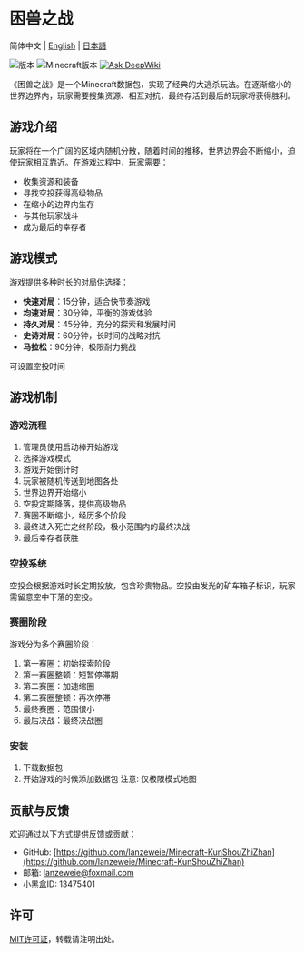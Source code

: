 # 困兽之战
简体中文 | [English](./README_en.md) | [日本語](./README_jp.md) 

![版本](https://img.shields.io/badge/版本-4.0.0-brightgreen)
![Minecraft版本](https://img.shields.io/badge/Minecraft-Java版-orange)
[![Ask DeepWiki](https://deepwiki.com/badge.svg)](https://deepwiki.com/lanzeweie/Minecraft-KunShouZhiZhan)

《困兽之战》是一个Minecraft数据包，实现了经典的大逃杀玩法。在逐渐缩小的世界边界内，玩家需要搜集资源、相互对抗，最终存活到最后的玩家将获得胜利。

## 游戏介绍

玩家将在一个广阔的区域内随机分散，随着时间的推移，世界边界会不断缩小，迫使玩家相互靠近。在游戏过程中，玩家需要：
- 收集资源和装备
- 寻找空投获得高级物品
- 在缩小的边界内生存
- 与其他玩家战斗
- 成为最后的幸存者

## 游戏模式

游戏提供多种时长的对局供选择：

- **快速对局**：15分钟，适合快节奏游戏
- **均速对局**：30分钟，平衡的游戏体验
- **持久对局**：45分钟，充分的探索和发展时间
- **史诗对局**：60分钟，长时间的战略对抗
- **马拉松**：90分钟，极限耐力挑战

可设置空投时间 

## 游戏机制

### 游戏流程

1. 管理员使用启动棒开始游戏
2. 选择游戏模式
3. 游戏开始倒计时
4. 玩家被随机传送到地图各处
5. 世界边界开始缩小
6. 空投定期降落，提供高级物品
7. 赛圈不断缩小，经历多个阶段
8. 最终进入死亡之终阶段，极小范围内的最终决战
9. 最后幸存者获胜

### 空投系统

空投会根据游戏时长定期投放，包含珍贵物品。空投由发光的矿车箱子标识，玩家需留意空中下落的空投。

### 赛圈阶段

游戏分为多个赛圈阶段：
1. 第一赛圈：初始探索阶段
2. 第一赛圈整顿：短暂停滞期
3. 第二赛圈：加速缩圈
4. 第二赛圈整顿：再次停滞
5. 最终赛圈：范围很小
6. 最后决战：最终决战圈

### 安装

1. 下载数据包
2. 开始游戏的时候添加数据包
注意: 仅极限模式地图

## 贡献与反馈

欢迎通过以下方式提供反馈或贡献：
- GitHub: [https://github.com/lanzeweie/Minecraft-KunShouZhiZhan](https://github.com/lanzeweie/Minecraft-KunShouZhiZhan)
- 邮箱: lanzeweie@foxmail.com
- 小黑盒ID: 13475401

## 许可
[MIT许可证](./LICENSE)，转载请注明出处。